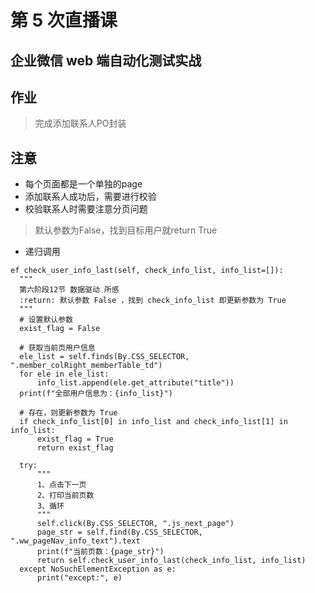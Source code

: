 # 第 5 次直播课
## 企业微信 web 端自动化测试实战
## 作业
 > 完成添加联系人PO封装
## 注意
 - 每个页面都是一个单独的page
 - 添加联系人成功后，需要进行校验
 - 校验联系人时需要注意分页问题
 > 默认参数为False，找到目标用户就return True
 - 递归调用
```
ef check_user_info_last(self, check_info_list, info_list=[]):
  """
  第六阶段12节 数据驱动 所感
  :return: 默认参数 False ，找到 check_info_list 即更新参数为 True
  """
  # 设置默认参数
  exist_flag = False

  # 获取当前页用户信息
  ele_list = self.finds(By.CSS_SELECTOR, ".member_colRight_memberTable_td")
  for ele in ele_list:
      info_list.append(ele.get_attribute("title"))
  print(f"全部用户信息为：{info_list}")

  # 存在，则更新参数为 True
  if check_info_list[0] in info_list and check_info_list[1] in info_list:
      exist_flag = True
      return exist_flag

  try:
      """
      1、点击下一页
      2、打印当前页数
      3、循环
      """
      self.click(By.CSS_SELECTOR, ".js_next_page")
      page_str = self.find(By.CSS_SELECTOR, ".ww_pageNav_info_text").text
      print(f"当前页数：{page_str}")
      return self.check_user_info_last(check_info_list, info_list)
  except NoSuchElementException as e:
      print("except:", e)
```
